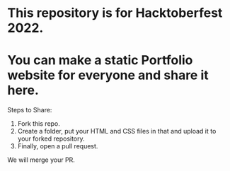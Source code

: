 # This repository is for Hacktoberfest 2022.
# You can make a static Portfolio website for everyone and share it here.
Steps to Share:
1. Fork this repo.
2. Create a folder, put your HTML and CSS files in that and upload it to your forked repository.
3. Finally, open a pull request.

We will merge your PR.

